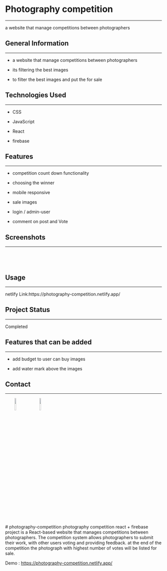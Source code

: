 <h1>Photography competition</h1>
<hr><p>a website that manage competitions between photographers</p><h2>General Information</h2>
<hr><ul>
<li>a website that manage competitions between photographers</li>
</ul><ul>
<li>its filtering the best images</li>
</ul><ul>
<li>to filter the best images and put the for sale</li>
</ul><h2>Technologies Used</h2>
<hr><ul>
<li>CSS</li>
</ul><ul>
<li>JavaScript</li>
</ul><ul>
<li>React</li>
</ul><ul>
<li>firebase</li>
</ul><h2>Features</h2>
<hr><ul>
<li>competition count down functionality</li>
</ul><ul>
<li>choosing the winner</li>
</ul><ul>
<li>mobile responsive</li>
</ul><ul>
<li>sale images</li>
</ul><ul>
<li>login / admin-user</li>
</ul><ul>
<li>comment on post and Vote</li>
</ul><h2>Screenshots</h2>
<hr><p><img src="https://i.ibb.co/Lt8jxxd/Screenshot-2023-03-23-143646.png" alt=""></p><p><img src="https://i.ibb.co/jww8qzH/Screenshot-2023-03-23-143706.png" alt=""></p><p><img src="https://i.ibb.co/crf9DyG/Screenshot-2023-03-23-143725.png" alt=""></p><p><img src="https://i.ibb.co/gtsdwf0/Screenshot-2023-03-23-143739.png" alt=""></p><h2>Usage</h2>
<hr><p>netlify Link:https://photography-competition.netlify.app/</p><h2>Project Status</h2>
<hr><p>Completed</p><h2>Features that can be added</h2>
<hr><ul>
<li>add budget to user can buy images</li>
</ul><ul>
<li>add water mark above the images</li>
</ul><h2>Contact</h2>
<hr><p><span style="margin-right: 30px;"></span><a href="https://www.linkedin.com/in/yousef-asilah-2b891219b/"><img style="width: 10%;" target="_blank" src="https://cdn.jsdelivr.net/gh/devicons/devicon/icons/linkedin/linkedin-original.svg"></a><span style="margin-right: 30px;"></span><a href="https://github.com/YousefAsilah12"><img style="width: 10%;" target="_blank" src="https://cdn.jsdelivr.net/gh/devicons/devicon/icons/github/github-original.svg"></a></p>
# photography-competition
photography competition react + firebase 
project is a React-based website that manages competitions between photographers. The competition system allows photographers to submit their work, with other users voting and providing feedback. at the end of the competition the photograph with highest number of votes will be listed for sale.

Demo :
https://photography-competition.netlify.app/
